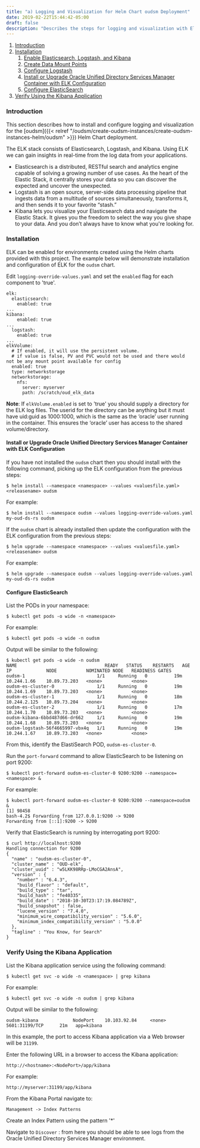 ```yaml
---
title: "a) Logging and Visualization for Helm Chart oudsm Deployment"
date: 2019-02-22T15:44:42-05:00
draft: false
description: "Describes the steps for logging and visualization with Elasticsearch and Kibana."
---
```


1. [Introduction](#introduction)
1. [Installation](#installation)
	1. [Enable Elasticsearch, Logstash, and Kibana](#enable-elasticsearch-logstash-and-kibana)
	1. [Create Data Mount Points](#create-data-mount-points)
	1. [Configure Logstash](#configure-logstash)
	1. [Install or Upgrade Oracle Unified Directory Services Manager Container with ELK Configuration](#install-or-upgrade-oracle-unified-directory-services-manager-container-with-elk-configuration)
	1. [Configure ElasticSearch](#configure-elasticsearch)
1. [Verify Using the Kibana Application](#verify-using-the-kibana-application)

### Introduction

This section describes how to install and configure logging and visualization for the [oudsm]({{< relref "/oudsm/create-oudsm-instances/create-oudsm-instances-helm/oudsm" >}}) Helm Chart deployment.



The ELK stack consists of Elasticsearch, Logstash, and Kibana. Using ELK we can gain insights in real-time from the log data from your applications.

* Elasticsearch is a distributed, RESTful search and analytics engine capable of solving a growing number of use cases. As the heart of the Elastic Stack, it centrally stores your data so you can discover the expected and uncover the unexpected.
* Logstash is an open source, server-side data processing pipeline that ingests data from a multitude of sources simultaneously, transforms it, and then sends it to your favorite “stash.”
* Kibana lets you visualize your Elasticsearch data and navigate the Elastic Stack. It gives you the freedom to select the way you give shape to your data. And you don’t always have to know what you're looking for.

### Installation

ELK can be enabled for environments created using the Helm charts provided with this project.  The example below will demonstrate installation and configuration of ELK for the `oudsm` chart.

Edit `logging-override-values.yaml` and set the `enabled` flag for each component to 'true'.

```
elk:
  elasticsearch:
    enabled: true
...
kibana:
    enabled: true
...
  logstash:
    enabled: true
...
elkVolume:
  # If enabled, it will use the persistent volume.
  # if value is false, PV and PVC would not be used and there would not be any mount point available for config
  enabled: true
  type: networkstorage
  networkstorage:
    nfs:
      server: myserver
      path: /scratch/oud_elk_data
```

**Note**: If `elkVolume.enabled` is set to 'true' you should supply a directory for the ELK log files.  The userid for the directory can be anything but it must have uid:guid as 1000:1000, which is the same as the ‘oracle’ user running in the container. This ensures the ‘oracle’ user has access to the shared volume/directory.

#### Install or Upgrade Oracle Unified Directory Services Manager Container with ELK Configuration

If you have not installed the `oudsm` chart then you should install with the following command, picking up the ELK configuration from the previous steps:

```
$ helm install --namespace <namespace> --values <valuesfile.yaml> <releasename> oudsm
```

For example:

```
$ helm install --namespace oudsm --values logging-override-values.yaml my-oud-ds-rs oudsm
```

If the `oudsm` chart is already installed then update the configuration with the ELK configuration from the previous steps:

```
$ helm upgrade --namespace <namespace> --values <valuesfile.yaml> <releasename> oudsm
```

For example:

```
$ helm upgrade --namespace oudsm --values logging-override-values.yaml my-oud-ds-rs oudsm
```

#### Configure ElasticSearch

List the PODs in your namespace:

```
$ kubectl get pods -o wide -n <namespace>
```

For example:

```
$ kubectl get pods -o wide -n oudsm
```

Output will be similar to the following:

```
$ kubectl get pods -o wide -n oudsm
NAME                                 READY   STATUS    RESTARTS   AGE   IP             NODE           NOMINATED NODE   READINESS GATES
oudsm-1                           1/1     Running   0          19m   10.244.1.66    10.89.73.203   <none>           <none>
oudsm-es-cluster-0                1/1     Running   0          19m   10.244.1.69    10.89.73.203   <none>           <none>
oudsm-es-cluster-1                1/1     Running   0          18m   10.244.2.125   10.89.73.204   <none>           <none>
oudsm-es-cluster-2                1/1     Running   0          17m   10.244.1.70    10.89.73.203   <none>           <none>
oudsm-kibana-6bbd487d66-dr662     1/1     Running   0          19m   10.244.1.68    10.89.73.203   <none>           <none>
oudsm-logstash-56f4665997-vbx4q   1/1     Running   0          19m   10.244.1.67    10.89.73.203   <none>           <none>
```

From this, identify the ElastiSearch POD, `oudsm-es-cluster-0`.

Run the `port-forward` command to allow ElasticSearch to be listening on port 9200:

```
$ kubectl port-forward oudsm-es-cluster-0 9200:9200 --namespace=<namespace> &
```

For example:

```
$ kubectl port-forward oudsm-es-cluster-0 9200:9200 --namespace=oudsm &
[1] 98458
bash-4.2$ Forwarding from 127.0.0.1:9200 -> 9200
Forwarding from [::1]:9200 -> 9200
```

Verify that ElasticSearch is running by interrogating port 9200:

```
$ curl http://localhost:9200
Handling connection for 9200
{
  "name" : "oudsm-es-cluster-0",
  "cluster_name" : "OUD-elk",
  "cluster_uuid" : "w5LKK98RRp-LMoCGA2AnsA",
  "version" : {
    "number" : "6.4.3",
    "build_flavor" : "default",
    "build_type" : "tar",
    "build_hash" : "fe40335",
    "build_date" : "2018-10-30T23:17:19.084789Z",
    "build_snapshot" : false,
    "lucene_version" : "7.4.0",
    "minimum_wire_compatibility_version" : "5.6.0",
    "minimum_index_compatibility_version" : "5.0.0"
  },
  "tagline" : "You Know, for Search"
}
```

### Verify Using the Kibana Application

List the Kibana application service using the following command:

```
$ kubectl get svc -o wide -n <namespace> | grep kibana
```

For example:

```
$ kubectl get svc -o wide -n oudsm | grep kibana
```

Output will be similar to the following:

```
oudsm-kibana             NodePort    10.103.92.84     <none>        5601:31199/TCP      21m   app=kibana
```

In this example, the port to access Kibana application via a Web browser will be `31199`.

Enter the following URL in a browser to access the Kibana application:

`http://<hostname>:<NodePort>/app/kibana`

For example:

`http://myserver:31199/app/kibana`

From the Kibana Portal navigate to:

`Management -> Index Patterns`

Create an Index Pattern using the pattern '*'

Navigate to `Discover` : from here you should be able to see logs from the Oracle Unified Directory Services Manager environment.






